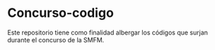 # Concurso-codigo
Este repositorio tiene como finalidad albergar los códigos que surjan durante el concurso de la SMFM.
